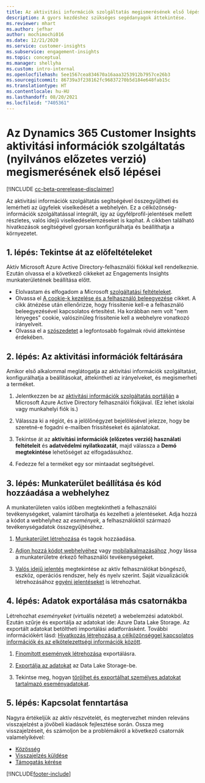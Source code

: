 ```yaml
---
title: Az aktivitási információk szolgáltatás megismerésének első lépései
description: A gyors kezdéshez szükséges segédanyagok áttekintése.
ms.reviewer: mhart
ms.author: jefhar
author: mochimochi016
ms.date: 12/21/2020
ms.service: customer-insights
ms.subservice: engagement-insights
ms.topic: conceptual
ms.manager: shellyha
ms.custom: intro-internal
ms.openlocfilehash: 5ee1567cea834670a16aaa3253912b7957ce26b3
ms.sourcegitcommit: 86739a3f238162fc96837270b5d184e648fab15c
ms.translationtype: HT
ms.contentlocale: hu-HU
ms.lasthandoff: 08/20/2021
ms.locfileid: "7405361"
---
```

# <a name="get-started-with-dynamics-365-customer-insights-engagement-insights-capability-public-preview"></a>Az Dynamics 365 Customer Insights aktivitási információk szolgáltatás (nyilvános előzetes verzió) megismerésének első lépései

[!INCLUDE [cc-beta-prerelease-disclaimer](includes/cc-beta-prerelease-disclaimer.md)]

Az aktivitási információk szolgáltatás segítségével összegyűjtheti és lemérheti az ügyfelek viselkedését a webhelyén. Ez a célközönség-információk szolgáltatással integrált, így az ügyfélprofil-jelentések mellett részletes, valós idejű viselkedéselemzéseket is kaphat. A cikkben található hivatkozások segítségével gyorsan konfigurálhatja és beállíthatja a környezetet.

## <a name="step-1-review-prerequisites"></a>1. lépés: Tekintse át az előfeltételeket

Aktív Microsoft Azure Active Directory-felhasználói fiókkal kell rendelkeznie. Ezután olvassa el a következő cikkeket az Engagements Insights munkaterületének beállítása előtt.

- Elolvastam és elfogadom a Microsoft [szolgáltatási feltételeket](terms-of-service.md).  
- Olvassa el [A cookie-k kezelése és a felhasználó beleegyezése](user-consent-storage.md) cikket. A cikk átnézése után ellenőrizze, hogy frissítenie kell-e a felhasználó beleegyezésével kapcsolatos értesítést. Ha korábban nem volt "nem lényeges" cookie, valószínűleg frissítenie kell a webhelyre vonatkozó irányelveit.
- Olvassa el a [szószedetet](glossary.md) a legfontosabb fogalmak rövid áttekintése érdekében.

## <a name="step-2-explore-engagement-insights"></a>2. lépés: Az aktivitási információk feltárására

Amikor első alkalommal meglátogatja az aktivitási információk szolgáltatást, konfigurálhatja a beállításokat, áttekintheti az irányelveket, és megismerheti a terméket.

1. Jelentkezzen be az [aktivitási információk szolgáltatás portálján](https://pi.dynamics.com) a Microsoft Azure Active Directory felhasználói fiókjával. (Ez lehet iskolai vagy munkahelyi fiók is.)

1. Válassza ki a régiót, és a jelölőnégyzet bejelölésével jelezze, hogy be szeretné-e fogadni e-mailben frissítéseket és ajánlatokat.

1. Tekintse át az **aktivitási információk (előzetes verzió) használati feltételeit** és **adatvédelmi nyilatkozatát**, majd válassza a **Demó megtekintése** lehetőséget az elfogadásukhoz.

1. Fedezze fel a terméket egy sor mintaadat segítségével.

##  <a name="step-3-set-up-a-workspace-and-add-code-to-your-website"></a>3. lépés: Munkaterület beállítása és kód hozzáadása a webhelyhez

A munkaterületen valós időben megtekintheti a felhasználói tevékenységeket, valamint tárolhatja és kezelheti a jelentéseket. Adja hozzá a kódot a webhelyhez az *események*, a felhasználóktól származó tevékenységadatok összegyűjtéséhez.

1. [Munkaterület létrehozása](create-workspace.md) és tagok hozzáadása.

1. [Adjon hozzá kódot webhelyéhez](instrument-website.md) vagy [mobilalkalmazásához](developer-resources.md#capture-events-from-mobile-apps) ,hogy lássa a munkaterületre érkező felhasználói tevékenységeket.

1. [Valós idejű jelentés](view-reports.md) megtekintése az aktív felhasználókat böngésző, eszköz, operációs rendszer, hely és nyelv szerint. Saját vizualizációk létrehozásához [egyéni jelentéseket](custom-reports.md) is létrehozhat.
    
## <a name="step-4-export-data-to-other-channels"></a>4. lépés: Adatok exportálása más csatornákba

Létrehozhat *eseményeket* (virtuális nézetet) a webelemzési adatokból. Ezután szűrje és exportálja az adatokat ide: Azure Data Lake Storage. Az exportált adatokat betöltheti importálási adatforrásként. További információkért lásd: [Hivatkozás létrehozása a célközönséggel kapcsolatos információk és az elkötelezettségi információk között](integrate-audience-insights-engagement-insights.md).

1. [Finomított események létrehozása](refined-events.md) exportálásra.

1. [Exportálja az adatokat](export-events.md) az Data Lake Storage-be.

1. Tekintse meg, hogyan [törölhet és exportálhat személyes adatokat tartalmazó eseményadatokat](delete-export-personal-data.md).
 
## <a name="step-5-stay-connected"></a>5. lépés: Kapcsolat fenntartása

Nagyra értékeljük az aktív részvételét, és megtervezhet minden releváns visszajelzést a jövőbeli kiadások fejlesztése során. Ossza meg visszajelzéseit, és számoljon be a problémákról a következő csatornák valamelyikével:
- [Közösség](https://go.microsoft.com/fwlink/?linkid=2141648)
- [Visszajelzés küldése](https://go.microsoft.com/fwlink/?linkid=2143222)
- [Támogatás kérése](https://go.microsoft.com/fwlink/?linkid=2145734) 


[!INCLUDE[footer-include](../includes/footer-banner.md)]
